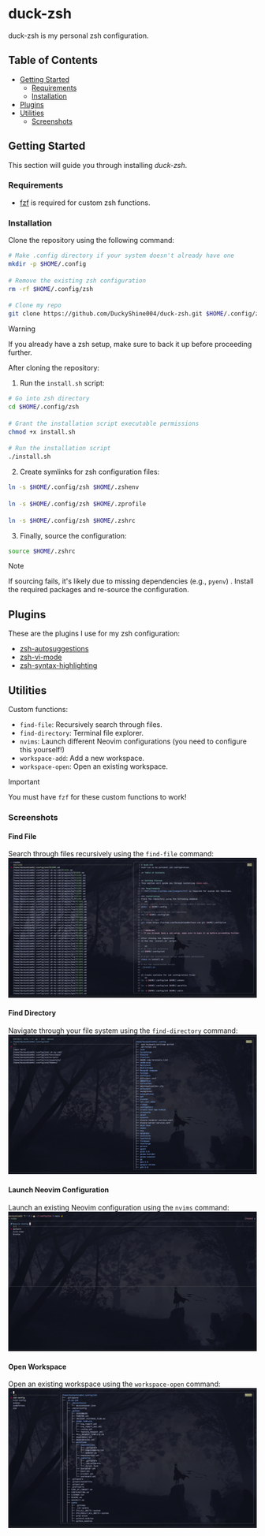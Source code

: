 # duck-zsh
duck-zsh is my personal zsh configuration.

## Table of Contents
- [Getting Started](#getting-started)
    - [Requirements](#requirements)
    - [Installation](#installation)
- [Plugins](#plugins)
- [Utilities](#utilities)
    - [Screenshots](#screenshots)

## Getting Started
This section will guide you through installing *duck-zsh*.

### Requirements
* [fzf](https://github.com/junegunn/fzf) is required for custom zsh functions.

### Installation
Clone the repository using the following command:
```sh
# Make .config directory if your system doesn't already have one
mkdir -p $HOME/.config

# Remove the existing zsh configuration
rm -rf $HOME/.config/zsh

# Clone my repo
git clone https://github.com/DuckyShine004/duck-zsh.git $HOME/.config/zsh
```

> [!WARNING]
> If you already have a zsh setup, make sure to back it up before proceeding further. 

After cloning the repository:
1) Run the `install.sh` script:

```sh
# Go into zsh directory
cd $HOME/.config/zsh

# Grant the installation script executable permissions
chmod +x install.sh

# Run the installation script
./install.sh
```

2) Create symlinks for zsh configuration files:
```sh
ln -s $HOME/.config/zsh $HOME/.zshenv

ln -s $HOME/.config/zsh $HOME/.zprofile

ln -s $HOME/.config/zsh $HOME/.zshrc
```

3) Finally, source the configuration:
```sh
source $HOME/.zshrc
```

> [!NOTE]
> If sourcing fails, it's likely due to missing dependencies (e.g., `pyenv`) . Install the required packages and re-source the configuration.

## Plugins
These are the plugins I use for my zsh configuration:
* [zsh-autosuggestions](https://github.com/zsh-users/zsh-autosuggestions)
* [zsh-vi-mode](https://github.com/jeffreytse/zsh-vi-mode)
* [zsh-syntax-highlighting](https://github.com/zsh-users/zsh-syntax-highlighting)

## Utilities
Custom functions:
* `find-file`: Recursively search through files.
* `find-directory`: Terminal file explorer.
* `nvims`: Launch different Neovim configurations (you need to configure this yourself!)
* `workspace-add`: Add a new workspace.
* `workspace-open`: Open an existing workspace.

> [!IMPORTANT]
> You must have `fzf` for these custom functions to work!

### Screenshots

#### Find File
Search through files recursively using the `find-file` command:
![find-file](snapshots/find-file.png)

#### Find Directory
Navigate through your file system using the `find-directory` command:
![find-file](snapshots/find-directory.png)

#### Launch Neovim Configuration
Launch an existing Neovim configuration using the `nvims` command:
![nvims](snapshots/nvims.png)

#### Open Workspace 
Open an existing workspace using the `workspace-open` command:
![workspace-open](snapshots/workspace-open.png)

